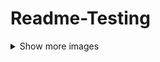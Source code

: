 # Readme-Testing

<details>
  <summary>Show more images</summary>
  <code>
    <!DOCTYPE html>
<html lang="en">
<head>
  <meta charset="UTF-8">
  <meta name="viewport" content="width=device-width, initial-scale=1.0">
  <title>Open Link in New Tab</title>
</head>
<body>
  <button id="openLinkButton">Open GitHub in New Tab</button>

  <script>
    document.getElementById('openLinkButton').onclick = function() {
      window.open('https://github.com', '_blank');
    };
  </script>
</body>
</html>
  </code>

</details>
